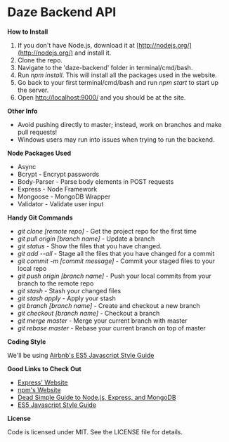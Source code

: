 # Daze Backend API

**How to Install**

1. If you don't have Node.js, download it at [http://nodejs.org/](http://nodejs.org/) and install it.
2. Clone the repo.
3. Navigate to the 'daze-backend' folder in terminal/cmd/bash.
4. Run *npm install*. This will install all the packages used in the website.
8. Go back to your first terminal/cmd/bash and run *npm start* to start up the server.
9. Open [http://localhost:9000/](http://localhost:9000/) and you should be at the site.

**Other Info**

- Avoid pushing directly to master; instead, work on branches and make pull requests!
- Windows users may run into issues when trying to run the backend.

**Node Packages Used**

- Async
- Bcrypt - Encrypt passwords
- Body-Parser - Parse body elements in POST requests
- Express - Node Framework
- Mongoose - MongoDB Wrapper
- Validator - Validate user input

**Handy Git Commands**

- *git clone [remote repo]* - Get the project repo for the first time
- *git pull origin [branch name]* - Update a branch
- *git status* - Show the files that you have changed.
- *git add --all* - Stage all the files that you have changed for a commit
- *git commit -m [commit message]* - Commit your staged files to your local repo
- *git push origin [branch name]* - Push your local commits from your branch to the remote repo
- *git stash* - Stash your changed files
- *git stash apply* - Apply your stash
- *git branch [branch name]* - Create and checkout a new branch
- *git checkout [branch name]* - Checkout a branch
- *git merge master* - Merge your current branch with master
- *git rebase master* - Rebase your current branch on top of master

**Coding Style**

We'll be using [Airbnb's ES5 Javascript Style Guide](https://github.com/airbnb/javascript/tree/master/es5)

**Good Links to Check Out**

- [Express' Website](http://expressjs.com/)
- [npm's Website](https://www.npmjs.com/)
- [Dead Simple Guide to Node.js, Express, and MongoDB](http://cwbuecheler.com/web/tutorials/2013/node-express-mongo/)
- [ES5 Javascript Style Guide](https://github.com/airbnb/javascript/tree/master/es5)

**License**

Code is licensed under MIT. See the LICENSE file for details.

